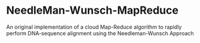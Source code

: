 # NeedleMan-Wunsch-MapReduce
An original implementation of a cloud Map-Reduce algorithm to rapidly perform DNA-sequence alignment using the Needleman-Wunsch Approach
